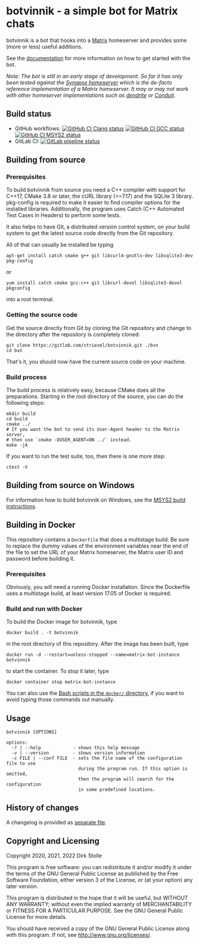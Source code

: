# botvinnik - a simple bot for Matrix chats

botvinnik is a bot that hooks into a [Matrix](https://matrix.org/) homeserver
and provides some (more or less) useful additions.

See the [documentation](doc/readme.md) for more information on how to get
started with the bot.

_Note: The bot is still in an early stage of development. So far it has only
been tested against the
[Synapse homeserver](https://github.com/matrix-org/synapse/)
which is the de-facto reference implementation of a Matrix homeserver. It may or
may not work with other homeserver implementations such as
[dendrite](https://github.com/matrix-org/dendrite) or
[Conduit](https://conduit.rs/)._

## Build status

* GitHub workflows:
  [![GitHub CI Clang status](https://github.com/striezel/botvinnik/workflows/Clang/badge.svg)](https://github.com/striezel/botvinnik/actions)
  [![GitHub CI GCC status](https://github.com/striezel/botvinnik/workflows/GCC/badge.svg)](https://github.com/striezel/botvinnik/actions)
  [![GitHub CI MSYS2 status](https://github.com/striezel/botvinnik/workflows/MSYS2/badge.svg)](https://github.com/striezel/botvinnik/actions)
* GitLab CI:
[![GitLab pipeline status](https://gitlab.com/striezel/botvinnik/badges/master/pipeline.svg)](https://gitlab.com/striezel/botvinnik/)

## Building from source

### Prerequisites

To build botvinnik from source you need a C++ compiler with support for C++17,
CMake 3.8 or later, the cURL library (>=7.17) and the SQLite 3 library.
pkg-config is required to make it easier to find compiler options for the
installed libraries. Additionally, the program uses Catch (C++ Automated Test
Cases in Headers) to perform some tests.

It also helps to have Git, a distributed version control system, on your build
system to get the latest source code directly from the Git repository.

All of that can usually be installed be typing

    apt-get install catch cmake g++ git libcurl4-gnutls-dev libsqlite3-dev pkg-config

or

    yum install catch cmake gcc-c++ git libcurl-devel libsqlite3-devel pkgconfig

into a root terminal.

### Getting the source code

Get the source directly from Git by cloning the Git repository and change to
the directory after the repository is completely cloned:

    git clone https://gitlab.com/striezel/botvinnik.git ./bvn
    cd bvn

That's it, you should now have the current source code on your machine.

### Build process

The build process is relatively easy, because CMake does all the preparations.
Starting in the root directory of the source, you can do the following steps:

    mkdir build
    cd build
    cmake ../
    # If you want the bot to send its User-Agent header to the Matrix server,
    # then use `cmake -DUSER_AGENT=ON ../` instead.
    make -j4

If you want to run the test suite, too, then there is one more step:

    ctest -V

## Building from source on Windows

For information how to build botvinnik on Windows, see the
[MSYS2 build instructions](./doc/msys2-build.md).

## Building in Docker

This repository contains a `Dockerfile` that does a multistage build.
Be sure to replace the dummy values of the environment variables near the end of
the file to set the URL of your Matrix homeserver, the Matrix user ID and
password before building it.

### Prerequisites

Obviously, you will need a running Docker installation. Since the Dockerfile
uses a multistage build, at least version 17.05 of Docker is required.

### Build and run with Docker

To build the Docker image for botvinnik, type

```shell
docker build . -t botvinnik
```

in the root directory of this repository. After the image has been built, type

```shell
docker run -d --restart=unless-stopped --name=matrix-bot-instance botvinnik
```

to start the container. To stop it later, type

```shell
docker container stop matrix-bot-instance
```

You can also use the [Bash scripts in the `docker/` directory](./docker/readme.md),
if you want to avoid typing those commands out manually.

## Usage

    botvinnik [OPTIONS]

    options:
      -? | --help            - shows this help message
      -v | --version         - shows version information
      -c FILE | --conf FILE  - sets the file name of the configuration file to use
                               during the program run. If this option is omitted,
                               then the program will search for the configuration
                               in some predefined locations.

## History of changes

A changelog is provided as [separate file](./changelog.md).

## Copyright and Licensing

Copyright 2020, 2021, 2022  Dirk Stolle

This program is free software: you can redistribute it and/or modify
it under the terms of the GNU General Public License as published by
the Free Software Foundation, either version 3 of the License, or
(at your option) any later version.

This program is distributed in the hope that it will be useful,
but WITHOUT ANY WARRANTY; without even the implied warranty of
MERCHANTABILITY or FITNESS FOR A PARTICULAR PURPOSE.  See the
GNU General Public License for more details.

You should have received a copy of the GNU General Public License
along with this program.  If not, see <http://www.gnu.org/licenses/>.
